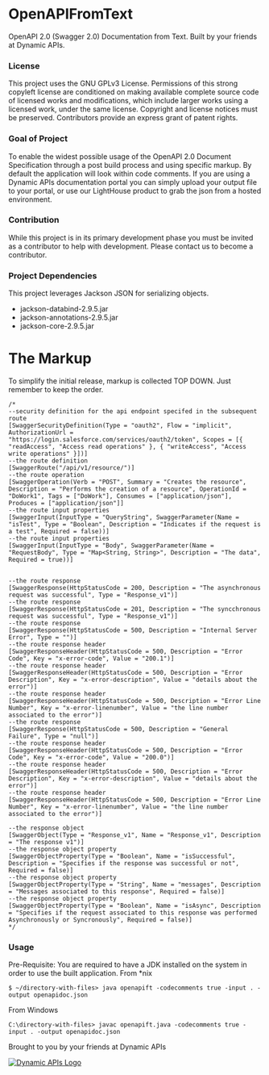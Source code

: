 # OpenAPIFromText
OpenAPI 2.0 (Swagger 2.0) Documentation from Text. Built by your friends at Dynamic APIs.
### License
This project uses the GNU GPLv3 License. Permissions of this strong copyleft license are conditioned on making available complete source code of licensed works and modifications, which include larger works using a licensed work, under the same license. Copyright and license notices must be preserved. Contributors provide an express grant of patent rights.

### Goal of Project
To enable the widest possible usage of the OpenAPI 2.0 Document Specification through a post build process and using specific markup. By default the application will look within code comments. If you are using a Dynamic APIs documentation portal you can simply upload your output file to your portal, or use our LightHouse product to grab the json from a hosted environment.

### Contribution
While this project is in its primary development phase you must be invited as a contributor to help with development. Please contact us to become a contributor.

### Project Dependencies
This project leverages Jackson JSON for serializing objects.
 - jackson-databind-2.9.5.jar
 - jackson-annotations-2.9.5.jar
 - jackson-core-2.9.5.jar

# The Markup
To simplify the initial release, markup is collected TOP DOWN. Just remember to keep the order.
```
/*
--security definition for the api endpoint specifed in the subsequent route
[SwaggerSecurityDefinition(Type = "oauth2", Flow = "implicit", AuthorizationUrl = "https://login.salesforce.com/services/oauth2/token", Scopes = [{ "readAccess", "Access read operations" }, { "writeAccess", "Access write operations" }])]
--the route definition
[SwaggerRoute("/api/v1/resource/")]
--the route operation
[SwaggerOperation(Verb = "POST", Summary = "Creates the resource", Description = "Performs the creation of a resource", OperationId = "DoWork1", Tags = ["DoWork"], Consumes = ["application/json"], Produces = ["application/json"]]
--the route input properties
[SwaggerInput(InputType = "QueryString", SwaggerParameter(Name = "isTest", Type = "Boolean", Description = "Indicates if the request is a test", Required = false))]
--the route input properties
[SwaggerInput(InputType = "Body", SwaggerParameter(Name = "RequestBody", Type = "Map<String, String>", Description = "The data", Required = true))]


--the route response
[SwaggerResponse(HttpStatusCode = 200, Description = "The asynchronous request was successful", Type = "Response_v1")]
--the route response
[SwaggerResponse(HttpStatusCode = 201, Description = "The syncchronous request was successful", Type = "Response_v1")]
--the route response
[SwaggerResponse(HttpStatusCode = 500, Description = "Internal Server Error", Type = "")]
--the route response header
[SwaggerResponseHeader(HttpStatusCode = 500, Description = "Error Code", Key = "x-error-code", Value = "200.1")]
--the route response header
[SwaggerResponseHeader(HttpStatusCode = 500, Description = "Error Description", Key = "x-error-description", Value = "details about the error")]
--the route response header
[SwaggerResponseHeader(HttpStatusCode = 500, Description = "Error Line Number", Key = "x-error-linenumber", Value = "the line number associated to the error")]
--the route response
[SwaggerResponse(HttpStatusCode = 500, Description = "General Failure", Type = "null")]
--the route response header
[SwaggerResponseHeader(HttpStatusCode = 500, Description = "Error Code", Key = "x-error-code", Value = "200.0")]
--the route response header
[SwaggerResponseHeader(HttpStatusCode = 500, Description = "Error Description", Key = "x-error-description", Value = "details about the error")]
--the route response header
[SwaggerResponseHeader(HttpStatusCode = 500, Description = "Error Line Number", Key = "x-error-linenumber", Value = "the line number associated to the error")]

--the response object
[SwaggerObject(Type = "Response_v1", Name = "Response_v1", Description = "The response v1")]
--the response object property
[SwaggerObjectProperty(Type = "Boolean", Name = "isSuccessful", Description = "Specifies if the response was successful or not", Required = false)]
--the response object property
[SwaggerObjectProperty(Type = "String", Name = "messages", Description = "Messages associated to this response", Required = false)]
--the response object property
[SwaggerObjectProperty(Type = "Boolean", Name = "isAsync", Description = "Specifies if the request associated to this response was performed Asynchronously or Syncronously", Required = false)]
*/
```

### Usage

Pre-Requisite: You are required to have a JDK installed on the system in order to use the built application.
From *nix
```
$ ~/directory-with-files> java openapift -codecomments true -input . -output openapidoc.json
```
From Windows
```
C:\directory-with-files> javac openapift.java -codecomments true -input . -output openapidoc.json
```

Brought to you by your friends at Dynamic APIs

[![Dynamic APIs Logo](https://www.dynamicapis.com/assets/img/dynamicapis.png)](https://www.dynamicapis.com)



